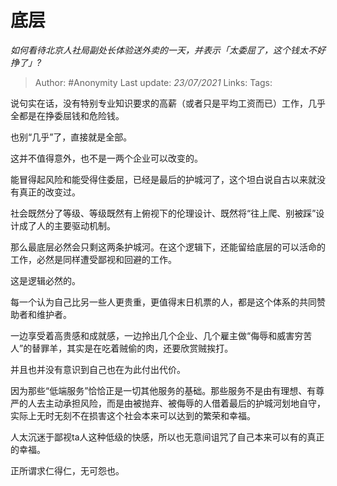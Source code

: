 # 底层
*如何看待北京人社局副处长体验送外卖的一天，并表示「太委屈了，这个钱太不好挣了」?*

> Author: #Anonymity
> Last update: *23/07/2021*
> Links:
> Tags:

说句实在话，没有特别专业知识要求的高薪（或者只是平均工资而已）工作，几乎全都是在挣委屈钱和危险钱。

也别“几乎”了，直接就是全部。

这并不值得意外，也不是一两个企业可以改变的。

能冒得起风险和能受得住委屈，已经是最后的护城河了，这个坦白说自古以来就没有真正的改变过。

社会既然分了等级、等级既然有上俯视下的伦理设计、既然将“往上爬、别被踩”设计成了人的主要驱动机制。

那么最底层必然会只剩这两条护城河。在这个逻辑下，还能留给底层的可以活命的工作，必然是同样遭受鄙视和回避的工作。

这是逻辑必然的。

每一个认为自己比另一些人更贵重，更值得末日机票的人，都是这个体系的共同赞助者和维护者。

一边享受着高贵感和成就感，一边拎出几个企业、几个雇主做“侮辱和威害穷苦人”的替罪羊，其实是在吃着贼偷的肉，还要欣赏贼挨打。

并且也并没有意识到自己也在为此付出代价。

因为那些“低端服务”恰恰正是一切其他服务的基础。那些服务不是由有理想、有尊严的人去主动承担风险，而是由被抛弃、被侮辱的人借着最后的护城河划地自守，实际上无时无刻不在损害这个社会本来可以达到的繁荣和幸福。

人太沉迷于鄙视ta人这种低级的快感，所以也无意间诅咒了自己本来可以有的真正的幸福。

正所谓求仁得仁，无可怨也。

